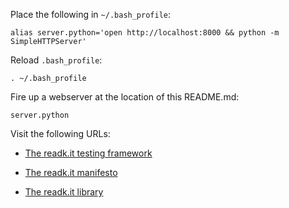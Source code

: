 Place the following in <code>~/.bash_profile</code>:

    alias server.python='open http://localhost:8000 && python -m SimpleHTTPServer'

Reload <code>.bash_profile</code>:

    . ~/.bash_profile

Fire up a webserver at the location of this README.md:

    server.python

Visit the following URLs:

* [The readk.it testing framework](http://localhost:8000/OEBPS/readk.it/js/test/)

* [The readk.it manifesto](http://localhost:8000/OEBPS/readk.it/index.html)

* [The readk.it library](http://localhost:8000/OEBPS/readk.it/library/library.html)